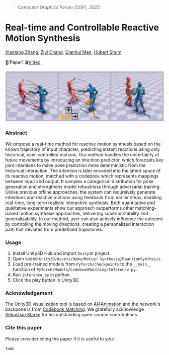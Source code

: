 > *Computer Graphics Forum (CGF), 2025*
# Real-time and Controllable Reactive Motion Synthesis
[Xiaotang Zhang](https://scholar.google.com/citations?hl=en&user=MHQRNggAAAAJ), [Ziyi Chang](https://scholar.google.com/citations?user=gHhQNlYAAAAJ&hl), [Qianhui Men](https://scholar.google.com/citations?user=t1hraiAAAAAJ&hl), [Hubert Shum](http://hubertshum.com/)

📃[Paper] 🎬[Video](https://www.youtube.com/watch?v=jt3Vu2rmD38)

![Teaser](/materials/Teaser.png)
### Abstract
We propose a real-time method for reactive motion synthesis based on the known trajectory of input character, predicting instant reactions using only historical, user-controlled motions. Our method handles the uncertainty of future movements by introducing an intention predictor, which forecasts key joint intentions to make pose prediction more deterministic from the historical interaction. The intention is later encoded into the latent space of its reactive motion, matched with a codebook which represents mappings between input and output. It samples a categorical distribution for pose generation and strengthens model robustness through adversarial training. Unlike previous offline approaches, the system can recursively generate intentions and reactive motions using feedback from earlier steps, enabling real-time, long-term realistic interactive synthesis. Both quantitative and qualitative experiments show our approach outperforms other matching-based motion synthesis approaches, delivering superior stability and generalizability. In our method, user can also actively influence the outcome by controlling the moving directions, creating a personalized interaction path that deviates from predefined trajectories.

### Usage
1. Install Unity3D Hub and import `Unity3D` project.
2. Open scene `Unity3D/Assets/Demo/Motion Synthesis/ReactionSynthesis`.
3. Load pre-trained models from `PyTorch/Checkpoints` to the `__main__` function of `PyTorch/Models/CodebookMatching/Inference.py`.
4. Run `Inference.py` in python.
5. Click the play button in Unity3D.

### Acknowledgement
The Unity3D visualization tool is based on [AI4Animation](https://github.com/sebastianstarke/AI4Animation) and the network's backbone is from [Codebook Matching](https://dl.acm.org/doi/10.1145/3658209). We gratefully acknowledge [Sebastian Starke](https://github.com/sebastianstarke) for his outstanding open-source contributions.

### Cite this paper
Please consider citing the paper if it is useful to you:
```
todo
```
